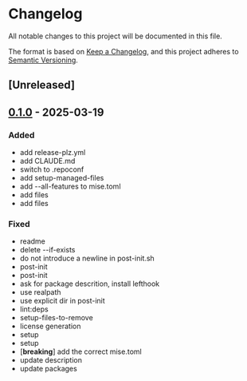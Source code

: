 # Changelog

All notable changes to this project will be documented in this file.

The format is based on [Keep a Changelog](https://keepachangelog.com/en/1.0.0/),
and this project adheres to [Semantic Versioning](https://semver.org/spec/v2.0.0.html).

## [Unreleased]

## [0.1.0](https://github.com/DenisGorbachev/option-like/releases/tag/v0.1.0) - 2025-03-19

### Added

- add release-plz.yml
- add CLAUDE.md
- switch to .repoconf
- add setup-managed-files
- add --all-features to mise.toml
- add files
- add files

### Fixed

- readme
- delete --if-exists
- do not introduce a newline in post-init.sh
- post-init
- post-init
- ask for package descrition, install lefthook
- use realpath
- use explicit dir in post-init
- lint:deps
- setup-files-to-remove
- license generation
- setup
- setup
- [**breaking**] add the correct mise.toml
- update description
- update packages
